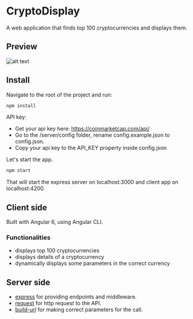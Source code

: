 # CryptoDisplay

A web application that finds top 100 cryptocurrencies and displays them.

## Preview

![alt text](https://user-images.githubusercontent.com/9784551/53544448-53aaa880-3b26-11e9-9cd7-b89b2e518d81.gif)

## Install 

Navigate to the root of the project and run:

```sh
npm install
```
API key:
* Get your api key here: https://coinmarketcap.com/api/ 
* Go to the /server/config folder, rename config.example.json to config.json.
* Copy your api key to the API_KEY property inside config.json
 
Let's start the app.

```sh
npm start 
```

That will start the express server on localhost:3000 and client app on localhost:4200.

## Client side

Built with Angular 6, using Angular CLI.

### Functionalities

* displays top 100 cryptocurrencies
* displays details of a cryptocurrency
* dynamically displays some parameters in the correct currency

## Server side 

* [express](http://expressjs.com/) for providing endpoints and middleware.
* [request](https://www.npmjs.com/package/request) for http request to the API.
* [build-url](https://www.npmjs.com/package/build-url) for making correct parameters for the call.

